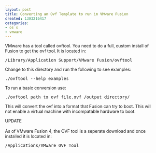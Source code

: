 ```yaml
---
layout: post
title: Converting an Ovf Template to run in VMware Fusion
created: 1303216417
categories:
- os x
- vmware
---
```

<p>VMware has a tool called ovftool. You need to do a full, custom install of Fusion to get the ovf tool. It is located in:</p>
<pre>
/Library/Application Support/VMware Fusion/ovftool
</pre>
<p>Change to this directory and run the following to see examples:</p>
<pre>
./ovftool --help examples</pre>
<p>To run a basic conversion use:</p>
<pre>
./ovftool path_to_ovf_file.ovf /output_directory/
</pre>
<p>This will convert the ovf into a format that Fusion can try to boot. This will not enable a virtual machine with incompatable hardware to boot.</p>
<p>UPDATE<br />
<br />
As of VMware Fusion 4, the OVF tool is a seperate download and once installed it is located in:</p>
<pre>
/Applications/VMware OVF Tool
</pre>
<p>&nbsp;</p>
